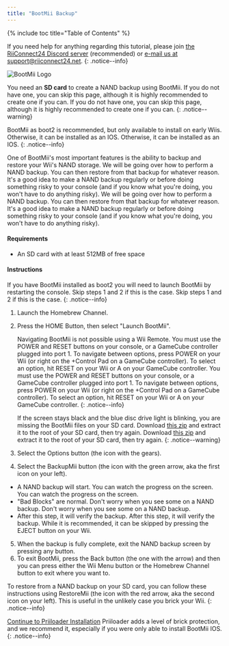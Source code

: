 ```yaml
---
title: "BootMii Backup"
---
```


{% include toc title="Table of Contents" %}

If you need help for anything regarding this tutorial, please join [the RiiConnect24 Discord server](https://discord.gg/rc24) (recommended) or [e-mail us at support@riiconnect24.net](mailto:support@riiconnect24.net).
{: .notice--info}

![BootMii Logo](/images/bootmii.png)

You need an **SD card** to create a NAND backup using BootMii. If you do not have one, you can skip this page, although it is highly recommended to create one if you can. If you do not have one, you can skip this page, although it is highly recommended to create one if you can.
{: .notice--warning}

BootMii as boot2 is recommended, but only available to install on early Wiis. Otherwise, it can be installed as an IOS. Otherwise, it can be installed as an IOS.
{: .notice--info}

One of BootMii's most important features is the ability to backup and restore your Wii's NAND storage. We will be going over how to perform a NAND backup. You can then restore from that backup for whatever reason. It's a good idea to make a NAND backup regularly or before doing something risky to your console (and if you know what you're doing, you won't have to do anything risky). We will be going over how to perform a NAND backup. You can then restore from that backup for whatever reason. It's a good idea to make a NAND backup regularly or before doing something risky to your console (and if you know what you're doing, you won't have to do anything risky).

#### Requirements
* An SD card with at least 512MB of free space

#### Instructions
If you have BootMii installed as boot2 you will need to launch BootMii by restarting the console. Skip steps 1 and 2 if this is the case. Skip steps 1 and 2 if this is the case.
{: .notice--info}
1. Launch the Homebrew Channel.
2. Press the HOME Button, then select "Launch BootMii".

    Navigating BootMii is not possible using a Wii Remote. You must use the POWER and RESET buttons on your console, or a GameCube controller plugged into port 1. To navigate between options, press POWER on your Wii (or right on the +Control Pad on a GameCube controller). To select an option, hit RESET on your Wii or A on your GameCube controller. You must use the POWER and RESET buttons on your console, or a GameCube controller plugged into port 1. To navigate between options, press POWER on your Wii (or right on the +Control Pad on a GameCube controller). To select an option, hit RESET on your Wii or A on your GameCube controller.
    {: .notice--info}


    If the screen stays black and the blue disc drive light is blinking, you are missing the BootMii files on your SD card. Download [this zip](https://static.hackmii.com/bootmii_sd_files.zip) and extract it to the root of your SD card, then try again. Download [this zip](https://static.hackmii.com/bootmii_sd_files.zip) and extract it to the root of your SD card, then try again.
    {: .notice--warning}

3. Select the Options button (the icon with the gears).
4. Select the BackupMii button (the icon with the green arrow, aka the first icon on your left).
- A NAND backup will start. You can watch the progress on the screen. You can watch the progress on the screen.
- "Bad Blocks" are normal. Don't worry when you see some on a NAND backup. Don't worry when you see some on a NAND backup.
- After this step, it will verify the backup. After this step, it will verify the backup. While it is recommended, it can be skipped by pressing the EJECT button on your Wii.
5. When the backup is fully complete, exit the NAND backup screen by pressing any button.
6. To exit BootMii, press the Back button (the one with the arrow) and then you can press either the Wii Menu button or the Homebrew Channel button to exit where you want to.

To restore from a NAND backup on your SD card, you can follow these instructions using RestoreMii (the icon with the red arrow, aka the second icon on your left). This is useful in the unlikely case you brick your Wii.
{: .notice--info}

[Continue to Priiloader Installation](priiloader) Priiloader adds a level of brick protection, and we recommend it, especially if you were only able to install BootMii IOS.
{: .notice--info}
